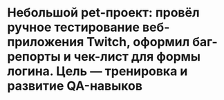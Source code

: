 # Небольшой pet-проект: провёл ручное тестирование веб-приложения Twitch, оформил баг-репорты и чек-лист для формы логина. Цель — тренировка и развитие QA-навыков